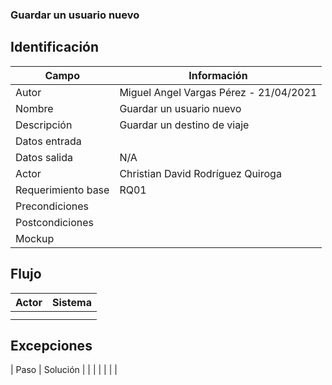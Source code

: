 ### Guardar un usuario nuevo 
## Identificación 

| Campo | Información |
|-------|-------|
| Autor | Miguel Angel Vargas Pérez - 21/04/2021 |
| Nombre | Guardar un usuario nuevo |
| Descripción | Guardar un destino de viaje |
| Datos entrada | |
| Datos salida | N/A |
| Actor | Christian David Rodríguez Quiroga |
| Requerimiento base | RQ01 |
| Precondiciones | |
| Postcondiciones | |
| Mockup | |

## Flujo
| Actor | Sistema |
|-------|-------|
| | |
| | |

## Excepciones
| Paso | Solución |
| | |
| | |
